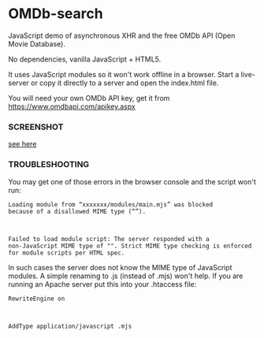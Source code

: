 # OMDb-search
JavaScript demo of asynchronous XHR and the free OMDb API (Open Movie Database).

No dependencies, vanilla JavaScript + HTML5.

It uses JavaScript modules so it won't work offline in a browser. Start a live-server or copy it directly to a server and open the index.html file.

You will need your own OMDb API key, get it from https://www.omdbapi.com/apikey.aspx

<h3>SCREENSHOT</h3>

[see here](./omdb-search-demo__2020-06-25.png)


<h3>TROUBLESHOOTING</h3>

You may get one of those errors in the browser console and the script won't run:

<code>Loading module from “xxxxxxx/modules/main.mjs” was blocked because of a disallowed MIME type (“”).

Failed to load module script: The server responded with a non-JavaScript MIME type of "". Strict MIME type checking is enforced for module scripts per HTML spec.</code>

In such cases the server does not know the MIME type of JavaScript modules. A simple renaming to .js (instead of .mjs) won't help. If you are running an Apache server put this into your .htaccess file:

<code>RewriteEngine on

AddType application/javascript .mjs</code>
